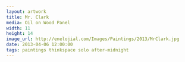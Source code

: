 ```yaml
---
layout: artwork
title: Mr. Clark
media: Oil on Wood Panel 
width: 11
height: 14
image_url: http://enelojial.com/Images/Paintings/2013/MrClark.jpg
date: 2013-04-06 12:00:00
tags: paintings thinkspace solo after-midnight
---
```

